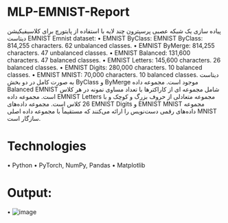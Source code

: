 # MLP-EMNIST-Report
پیاده سازی یک شبکه عصبی پرسپترون چند لایه با استفاده از پایتورچ برای کلاسیفیکیشن دیتاست EMNIST
Emnist dataset:
•	EMNIST ByClass: EMNIST ByClass: 814,255 characters. 62 unbalanced classes.
•	EMNIST ByMerge: 814,255 characters. 47 unbalanced classes.
•	EMNIST Balanced:  131,600 characters. 47 balanced classes.
•	EMNIST Letters: 145,600 characters. 26 balanced classes.
•	EMNIST Digits: 280,000 characters. 10 balanced classes.
•	EMNIST MNIST: 70,000 characters. 10 balanced classes.
دیتاست به صورت کامل در دو بخش ByClass و ByMerge موجود است. مجموعه داده Balanced EMNIST شامل مجموعه ای از کاراکترها با تعداد مساوی نمونه در هر کلاس است. مجموعه داده EMNIST Letters مجموعه متعادلی از حروف بزرگ و کوچک و با 26 کلاس است. مجموعه داده‌های EMNIST Digits و EMNIST MNIST مجموعه داده‌های رقمی دست‌نویس را ارائه می‌کنند که مستقیماً با مجموعه داده اصلی MNIST سازگار است.
# Technologies
•	Python
•	PyTorch, NumPy, Pandas
•	Matplotlib

# Output:
• ![image](https://github.com/user-attachments/assets/90457743-1d67-449b-bc92-58e1b8d75fe5)



